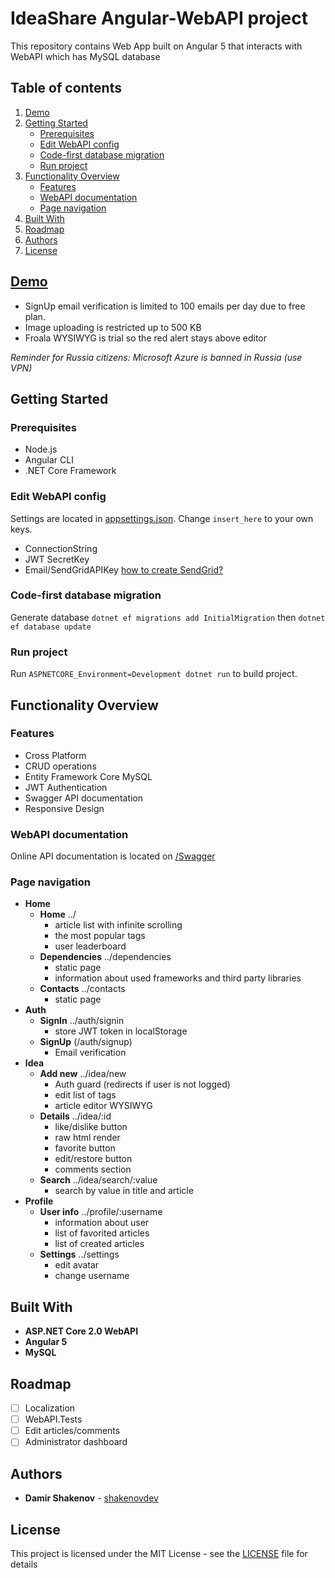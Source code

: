 # IdeaShare Angular-WebAPI project

This repository contains Web App built on Angular 5 that interacts with WebAPI which has MySQL database

## Table of contents
1. [Demo](#demo)
2. [Getting Started](#getting-started)
    - [Prerequisites](#prerequisites)
    - [Edit WebAPI config](#edit-webapi-config)
    - [Code-first database migration](#code-first-database-migration)
    - [Run project](#run-project)
3. [Functionality Overview](#functionality-overview)
    - [Features](#features)
    - [WebAPI documentation](#webapi-documentation)
    - [Page navigation](#page-navigation)
4. [Built With](#built-with)
5. [Roadmap](#roadmap)
6. [Authors](#authors)
7. [License](#license)

## [Demo](http://ideashareapp.azurewebsites.net)

- SignUp email verification is limited to 100 emails per day due to free plan.
- Image uploading is restricted up to 500 KB
- Froala WYSIWYG is trial so the red alert stays above editor

*Reminder for Russia citizens: Microsoft Azure is banned in Russia (use VPN)*

## Getting Started

### Prerequisites

- Node.js
- Angular CLI
- .NET Core Framework

### Edit WebAPI config

Settings are located in [appsettings.json](WebApi/appsettings.json). Change `insert_here` to your own keys.
 
- ConnectionString
- JWT SecretKey
- Email/SendGridAPIKey [how to create SendGrid?](https://docs.microsoft.com/en-us/azure/sendgrid-dotnet-how-to-send-email)

### Code-first database migration

Generate database `dotnet ef migrations add InitialMigration` then `dotnet ef database update`

### Run project

Run `ASPNETCORE_Environment=Development dotnet run` to build project.

## Functionality Overview

### Features

* Cross Platform
* CRUD operations
* Entity Framework Core MySQL
* JWT Authentication
* Swagger API documentation
* Responsive Design

### WebAPI documentation

Online API documentation is located on [/Swagger](http://ideashareapp.azurewebsites.net/swagger/)

### Page navigation

- **Home**
    - **Home** ../
        - article list with infinite scrolling
        - the most popular tags
        - user leaderboard
    - **Dependencies** ../dependencies
        - static page
        - information about used frameworks and third party libraries
    - **Contacts** ../contacts
        - static page
- **Auth**
    - **SignIn** ../auth/signin
        - store JWT token in localStorage
    - **SignUp** (/auth/signup)
        - Email verification
- **Idea**
    - **Add new** ../idea/new
        - Auth guard (redirects if user is not logged)
        - edit list of tags
        - article editor WYSIWYG
    - **Details** ../idea/:id
        - like/dislike button
        - raw html render
        - favorite button
        - edit/restore button
        - comments section
    - **Search** ../idea/search/:value
        - search by value in title and article
- **Profile**
    - **User info** ../profile/:username
        - information about user
        - list of favorited articles
        - list of created articles
    - **Settings** ../settings
        - edit avatar
        - change username

## Built With

* **ASP.NET Core 2.0 WebAPI**
* **Angular 5**
* **MySQL**

## Roadmap

- [ ] Localization
- [ ] WebAPI.Tests
- [ ] Edit articles/comments
- [ ] Administrator dashboard

## Authors

* **Damir Shakenov** - [shakenovdev](https://github.com/shakenovdev)

## License

This project is licensed under the MIT License - see the [LICENSE](LICENSE) file for details
